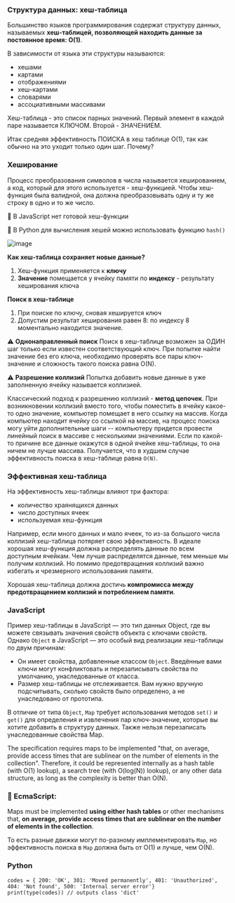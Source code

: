 ### Структура данных: хеш-таблица

Большинство языков программирования содержат структуру данных, называемых **хеш-таблицей, позволяющей находить данные за постоянное время: О(1)**.

В зависимости от языка эти структуры называются:
- хешами
- картами
- отображениями
- хеш-картами
- словарями
- ассоциативными массивами

Хеш-таблица - это список парных значений. Первый элемент в каждой паре называется КЛЮЧОМ. Второй - ЗНАЧЕНИЕМ.

Итак средняя эффективность ПОИСКА в хеш таблице О(1), так как обычно на это уходит только один шаг. Почему?


### Хеширование

Процесс преобразования символов в числа называется хешированием, а код, который для этого используется - хеш-функцией.
Чтобы хеш-функция была валидной, она должна преобразовывать одну и ту же строку в одно и то же число.

:pushpin: В JavaScript нет готовой хеш-функции

:pushpin: В Python для вычисления хешей можно использовать функцию  `hash()`

![image](https://github.com/user-attachments/assets/c685839c-519e-4b54-bcd0-c4a964cd651f)


**Как хеш-таблица сохраняет новые данные?**

1. Хеш-функция применяется к **ключу**
2. **Значение** помещается у ячейку памяти по **индексу** - результату хеширования ключа

**Поиск в хеш-таблице**

1. При поиске по ключу, сновая хешируется ключ
2. Допустим результат хеширования равен 8: по индексу 8 моментально находится значение.

:warning: **Однонаправленный поиск**
Поиск в хеш-таблице возможен за ОДИН шаг только если известен соответствующий ключ.
При попытке найти значение без его ключа, необходимо проверять все пары ключ-значение и сложность
такого поиска равна O(N).

:warning: **Разрешение коллизий**
Попытка добавить новые данные в уже заполненную ячейку называется коллизией.

Классический подход к разрешению коллизий - **метод цепочек**. При возникновении коллизий вместо того, чтобы
поместить в ячейку какое-то одно значение, компьютер помещает в него ссылку на массив.
Когда компьютер находит ячейку со ссылкой на массив, на процесс поиска могу уйти дополнительные шаги --
компьютеру придется провести линейный поиск в массиве с несколькими значениями. Если по какой-то причине все данные
окажутся в одной ячейке хеш-таблицы, то она ничем не лучше массива. Получается, что в худшем случае 
эффективность поиска в хеш-таблице равна `О(N)`.

### Эффективная хеш-таблица

На эффективность хеш-таблицы влияют три фактора:
- количество храянящихся данных
- число доступных ячеек
- используемая хеш-функция

Например, если много данных и мало ячеек, то из-за большого числа коллизий хеш-таблица потяряет свою эффективность.
В идеале хорошая хеш-функция должна распределять данные по всем доступным ячейкам. Чем лучше распределятся данные,
тем меньше мы получим коллизий. Но помимо предотвращения коллизий важно избегать и чрезмерного использования памяти.

Хорошая хеш-таблица должна достичь **компромисса между предотвращением коллизий и потреблением памяти**.

### JavaScript

Пример хеш-таблицы в JavaScript — это тип данных Object, где вы можете связывать значения свойств объекта с ключами свойств.
Однако `Object` в JavaScript — это особый вид реализации хеш-таблицы по двум причинам:
- Он имеет свойства, добавленные классом `Object`. Введённые вами ключи могут конфликтовать и перезаписывать свойства по умолчанию, унаследованные от класса.
- Размер хеш-таблицы не отслеживается. Вам нужно вручную подсчитывать, сколько свойств было определено, а не унаследовано от прототипа.

В отличие от типа `Object`, `Map` требует использования методов `set()` и `get()` для определения и извлечения пар ключ-значение, которые вы хотите добавить в структуру данных. Также нельзя перезаписать унаследованные свойства Map. 

The specification requires maps to be implemented "that, on average, provide access times that are sublinear on the number of elements in the collection". Therefore, it could be represented internally as a hash table (with O(1) lookup), a search tree (with O(log(N)) lookup), or any other data structure, as long as the complexity is better than O(N).

### :round_pushpin: EcmaScript:
Maps must be implemented **using either hash tables** or other mechanisms that, **on average, provide access times that are sublinear on the number of elements in the collection**.

То есть разные движки могут по-разному имплементировать `Map`, но эффективность поиска в `Map` должна быть от O(1) и лучше, чем O(N).


### Python

```
codes = { 200: 'OK', 301: 'Moved permanently', 401: 'Unauthorized', 404: 'Not found', 500: 'Internal server error'}
print(type(codes)) // outputs class 'dict'
```


   
